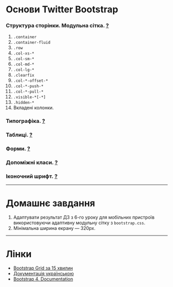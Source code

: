 # Основи Twitter Bootstrap
### Структура сторінки. Модульна сітка. [?](http://getbootstrap.com/css/#grid)
1. `.container`
1. `.container-fluid`
1. `.row`
1. `.col-xs-*`
1. `.col-sm-*`
1. `.col-md-*`
1. `.col-lg-*`
1. `.clearfix`
1. `.col-*-offset-*`
1. `.col-*-push-*`
1. `.col-*-pull-*`
1. `.visible-*[-*]`
1. `.hidden-*`
1. Вкладені колонки.

### Типографіка. [?](http://getbootstrap.com/css/#type)
### Таблиці. [?](http://getbootstrap.com/css/#tables)
### Форми. [?](http://getbootstrap.com/css/#forms)
### Допоміжні класи. [?](http://getbootstrap.com/css/#helper-classes)
### Іконочний шрифт. [?](http://getbootstrap.com/components/#glyphicons)

---
# Домашнє завдання
1. Адаптувати результат ДЗ з 6-го уроку для мобільних пристроїв використовуючи адаптивну модульну сітку з `bootstrap.css`.
1. Мінімальна ширина екрану — 320px.

---
# Лінки
- [Bootstrap Grid за 15 хвилин](http://codeguida.com/post/543/)
- [Документація українською](http://twbs.docs.org.ua)
- [Bootstrap 4. Documentation](http://v4-alpha.getbootstrap.com/getting-started/introduction/)
